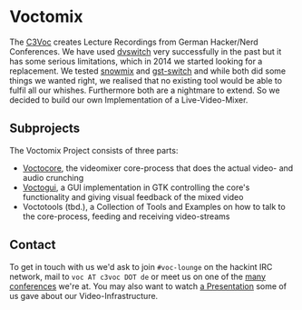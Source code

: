 # Voctomix
The [C3Voc](https://c3voc.de/) creates Lecture Recordings from German Hacker/Nerd Conferences. We have used [dvswitch](http://dvswitch.alioth.debian.org/wiki/) very successfully in the past but it has some serious limitations, which in 2014 we started looking for a replacement. We tested [snowmix](http://sourceforge.net/projects/snowmix/) and [gst-switch](https://github.com/timvideos/gst-switch) and while both did some things we wanted right, we realised that no existing tool would be able to fulfil all our whishes. Furthermore both are a nightmare to extend. So we decided to build our own Implementation of a Live-Video-Mixer.

## Subprojects
The Voctomix Project consists of three parts:
 - [Voctocore](./voctocore/), the videomixer core-process that does the actual video- and audio crunching
 - [Voctogui](./voctogui/), a GUI implementation in GTK controlling the core's functionality and giving visual feedback of the mixed video
 - Voctotools (tbd.), a Collection of Tools and Examples on how to talk to the core-process, feeding and receiving video-streams

## Contact
To get in touch with us we'd ask to join `#voc-lounge` on the hackint IRC network, mail to `voc AT c3voc DOT de` or meet us on one of the [many conferences](https://c3voc.de/eventkalender) we're at.
You may also want to watch [a Presentation](https://media.ccc.de/v/froscon2015-1520-conference_recording_und_streaming#video) some of us gave about our Video-Infrastructure.
